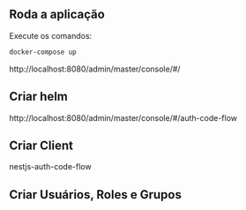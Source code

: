 ## Roda a aplicação

Execute os comandos:

```bash
docker-compose up
```

http://localhost:8080/admin/master/console/#/

## Criar helm

http://localhost:8080/admin/master/console/#/auth-code-flow

## Criar Client

nestjs-auth-code-flow

## Criar Usuários, Roles e Grupos

